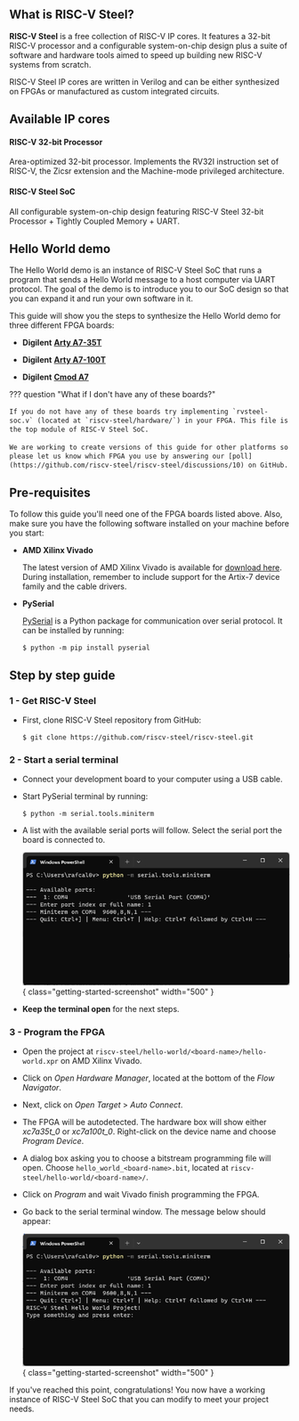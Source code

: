 ## What is RISC-V Steel?

**RISC-V Steel** is a free collection of RISC-V IP cores. It features a 32-bit RISC-V processor and a configurable system-on-chip design plus a suite of software and hardware tools aimed to speed up building new RISC-V systems from scratch.

RISC-V Steel IP cores are written in Verilog and can be either synthesized on FPGAs or manufactured as custom integrated circuits.

## Available IP cores

#### RISC-V 32-bit Processor

Area-optimized 32-bit processor. Implements the RV32I instruction set of RISC-V, the Zicsr extension and the Machine-mode privileged architecture.

#### RISC-V Steel SoC
  
All configurable system-on-chip design featuring RISC-V Steel 32-bit Processor + Tightly Coupled Memory + UART.

## Hello World demo

The Hello World demo is an instance of RISC-V Steel SoC that runs a program that sends a Hello World message to a host computer via UART protocol. The goal of the demo is to introduce you to our SoC design so that you can expand it and run your own software in it.

This guide will show you the steps to synthesize the Hello World demo for three different FPGA boards:

* **Digilent** [**Arty A7-35T**](https://digilent.com/reference/programmable-logic/arty-a7/reference-manual)

* **Digilent** [**Arty A7-100T**](https://digilent.com/reference/programmable-logic/arty-a7/reference-manual)

* **Digilent** [**Cmod A7**](https://digilent.com/reference/programmable-logic/cmod-a7/reference-manual)

??? question "What if I don't have any of these boards?"

    If you do not have any of these boards try implementing `rvsteel-soc.v` (located at `riscv-steel/hardware/`) in your FPGA. This file is the top module of RISC-V Steel SoC.
    
    We are working to create versions of this guide for other platforms so please let us know which FPGA you use by answering our [poll](https://github.com/riscv-steel/riscv-steel/discussions/10) on GitHub.

## Pre-requisites

To follow this guide you'll need one of the FPGA boards listed above. Also, make sure you have the following software installed on your machine before you start:

* **AMD Xilinx Vivado**

    The latest version of AMD Xilinx Vivado is available for [download here](https://www.xilinx.com/support/download.html). During installation, remember to include support for the Artix-7 device family and the cable drivers.

* **PySerial**

    [PySerial](https://pyserial.readthedocs.io/en/latest/index.html) is a Python package for communication over serial protocol. It can be installed by running:

    ```
    $ python -m pip install pyserial
    ```

## Step by step guide

### 1 - Get RISC-V Steel

* First, clone RISC-V Steel repository from GitHub:

    ```
    $ git clone https://github.com/riscv-steel/riscv-steel.git
    ```

### 2 - Start a serial terminal

* Connect your development board to your computer using a USB cable.
* Start PySerial terminal by running:

    ```
    $ python -m serial.tools.miniterm
    ```

* A list with the available serial ports will follow. Select the serial port the board is connected to.

    ![](images/pyserial.png){ class="getting-started-screenshot" width="500" }

* **Keep the terminal open** for the next steps.

### 3 - Program the FPGA

- Open the project at `riscv-steel/hello-world/<board-name>/hello-world.xpr` on AMD Xilinx Vivado.

- Click on *Open Hardware Manager*, located at the bottom of the *Flow Navigator*.

- Next, click on *Open Target* > *Auto Connect*.

- The FPGA will be autodetected. The hardware box will show either *xc7a35t_0* or *xc7a100t_0*. Right-click on the device name and choose *Program Device*.

- A dialog box asking you to choose a bitstream programming file will open. Choose  `hello_world_<board-name>.bit`, located at `riscv-steel/hello-world/<board-name>/`.

- Click on *Program* and wait Vivado finish programming the FPGA.

- Go back to the serial terminal window. The message below should appear:

    ![](images/hello-world.png){ class="getting-started-screenshot" width="500" }

If you've reached this point, congratulations! You now have a working instance of RISC-V Steel SoC that you can modify to meet your project needs.

</br>
</br>
</br>
</br>
</br>